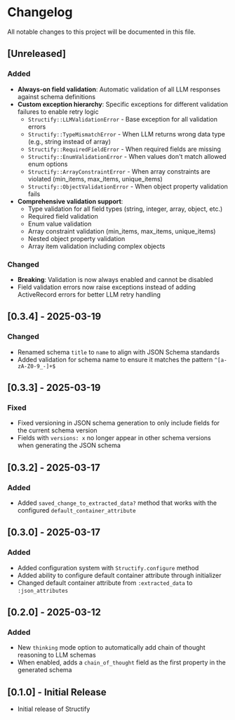 # Changelog

All notable changes to this project will be documented in this file.

## [Unreleased]

### Added

- **Always-on field validation**: Automatic validation of all LLM responses against schema definitions
- **Custom exception hierarchy**: Specific exceptions for different validation failures to enable retry logic
  - `Structify::LLMValidationError` - Base exception for all validation errors
  - `Structify::TypeMismatchError` - When LLM returns wrong data type (e.g., string instead of array)
  - `Structify::RequiredFieldError` - When required fields are missing
  - `Structify::EnumValidationError` - When values don't match allowed enum options
  - `Structify::ArrayConstraintError` - When array constraints are violated (min_items, max_items, unique_items)
  - `Structify::ObjectValidationError` - When object property validation fails
- **Comprehensive validation support**: 
  - Type validation for all field types (string, integer, array, object, etc.)
  - Required field validation
  - Enum value validation
  - Array constraint validation (min_items, max_items, unique_items)
  - Nested object property validation
  - Array item validation including complex objects

### Changed

- **Breaking**: Validation is now always enabled and cannot be disabled
- Field validation errors now raise exceptions instead of adding ActiveRecord errors for better LLM retry handling

## [0.3.4] - 2025-03-19

### Changed

- Renamed schema `title` to `name` to align with JSON Schema standards
- Added validation for schema name to ensure it matches the pattern `^[a-zA-Z0-9_-]+$`

## [0.3.3] - 2025-03-19

### Fixed

- Fixed versioning in JSON schema generation to only include fields for the current schema version
- Fields with `versions: x` no longer appear in other schema versions when generating the JSON schema

## [0.3.2] - 2025-03-17

### Added

- Added `saved_change_to_extracted_data?` method that works with the configured `default_container_attribute`

## [0.3.0] - 2025-03-17

### Added

- Added configuration system with `Structify.configure` method
- Added ability to configure default container attribute through initializer
- Changed default container attribute from `:extracted_data` to `:json_attributes`

## [0.2.0] - 2025-03-12

### Added

- New `thinking` mode option to automatically add chain of thought reasoning to LLM schemas
- When enabled, adds a `chain_of_thought` field as the first property in the generated schema

## [0.1.0] - Initial Release

- Initial release of Structify